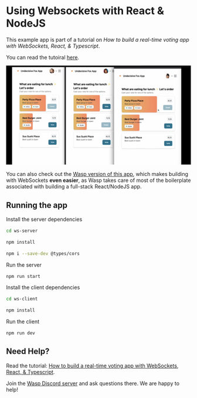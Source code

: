 # Using Websockets with React & NodeJS
This example app is part of a tutorial on *How to build a real-time voting app with WebSockets, React, & Typescript*.

You can read the tutoiral [here](https://wasp-lang.dev/blog/2023/08/09/build-real-time-voting-app-websockets-react-typescript).

[![wasp websockets app](image.png)](https://www.youtube.com/watch?v=Twy-2P0Co6M)

You can also check out the [Wasp version of this app](https://github.com/vincanger/websockets-wasp), which makes building with WebSockets **even easier**, as Wasp takes care of most of the boilerplate associated with building a full-stack React/NodeJS app.

## Running the app

Install the server dependencies
```bash
cd ws-server 
```

```bash
npm install
```
```bash
npm i --save-dev @types/cors
```

Run the server
```bash 
npm run start
```

Install the client dependencies
```bash
cd ws-client
```

```bash
npm install
```

Run the client
```bash
npm run dev
```

## Need Help?

Read the tutorial: [How to build a real-time voting app with WebSockets, React, & Typescript](https://wasp-lang.dev/blog/2023/08/09/build-real-time-voting-app-websockets-react-typescript).

Join the [Wasp Discord server](https://discord.gg/rzdnErX) and ask questions there. We are happy to help!